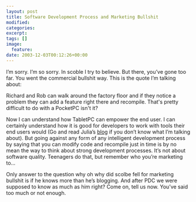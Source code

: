 ```yaml
---
layout: post
title: Software Development Process and Marketing Bullshit
modified:
categories:
excerpt:
tags: []
image:
  feature:
date: 2003-12-03T00:12:26+00:00
---
```


I’m sorry. I’m so sorry. In scoble I try to believe. But there, you’ve gone too far. You went the commercial bullshit way. This is the quote I’m talking about:

Richard and Rob can walk around the factory floor and if they notice a problem they can add a feature right there and recompile. That's pretty difficult to do with a PocketPC isn't it?

Now I can understand how TabletPC can empower the end user. I can certainly understand how it is good for developers to work with tools their end users would (Go and read Julia’s [blog](http://www.thedatafarm.com/blog/) if you don’t know what I’m talking about).  But going against any form of any intelligent development process by saying that you can modify code and recompile just in time is by no mean the way to think about strong development processes. It’s not about software quality. Teenagers do that, but remember who you’re marketing to…

Only answer to the question why oh why did scolbe fell for marketing bullshit is if he knows more than he’s blogging. And after PDC we were supposed to know as much as him right? Come on, tell us now. You’ve said too much or not enough.
